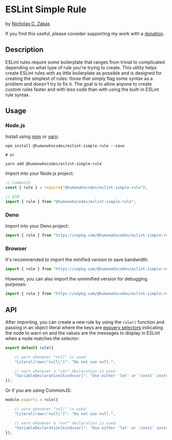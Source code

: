 # ESLint Simple Rule

by [Nicholas C. Zakas](https://humanwhocodes.com)

If you find this useful, please consider supporting my work with a [donation](https://humanwhocodes.com/donate).

## Description

ESLint rules require some boilerplate that ranges from trivial to complicated depending on what type of rule you're trying to create. This utility helps create ESLint rules with as little boilerplate as possible and is designed for creating the simplest of rules: those that simply flag some syntax as a problem and doesn't try to fix it. The goal is to allow anyone to create custom rules faster and with less code than with using the built-in ESLint rule syntax.

## Usage

### Node.js

Install using [npm][npm] or [yarn][yarn]:

```
npm install @humanwhocodes/eslint-simple-rule --save

# or

yarn add @humanwhocodes/eslint-simple-rule
```

Import into your Node.js project:

```js
// CommonJS
const { rule } = require("@humanwhocodes/eslint-simple-rule");

// ESM
import { rule } from "@humanwhocodes/eslint-simple-rule";
```

### Deno

Import into your Deno project:

```js
import { rule } from "https://unpkg.com/@humanwhocodes/eslint-simple-rule/dist/rule.js";
```

### Browser

It's recommended to import the minified version to save bandwidth:

```js
import { rule } from "https://unpkg.com/@humanwhocodes/eslint-simple-rule/dist/rule.min.js";
```

However, you can also import the unminified version for debugging purposes:

```js
import { rule } from "https://unpkg.com/@humanwhocodes/eslint-simple-rule/dist/rule.js";
```

## API

After importing, you can create a new rule by using the `rule()` function and passing in an object literal where the keys are [esquery selectors](https://eslint.org/docs/developer-guide/selectors) indicating the node to warn on and the values are the messages to display in ESLint when a node matches the selector:

```js
export default rule({

    // warn whenever "null" is used
    "Literal[raw=\"null\"]": "Do not use null.",

    // warn whenever a "var" declaration is used
    "VariableDeclaration[kind=var]": "Use either 'let' or 'const' instead of 'var'."
});
```

Or if you are using CommonJS:

```js
module.exports = rule({

    // warn whenever "null" is used
    "Literal[raw=\"null\"]": "Do not use null.",

    // warn whenever a "var" declaration is used
    "VariableDeclaration[kind=var]": "Use either 'let' or 'const' instead of 'var'."
});
```

[npm]: https://www.npmjs.com/
[yarn]: https://yarnpkg.com/
